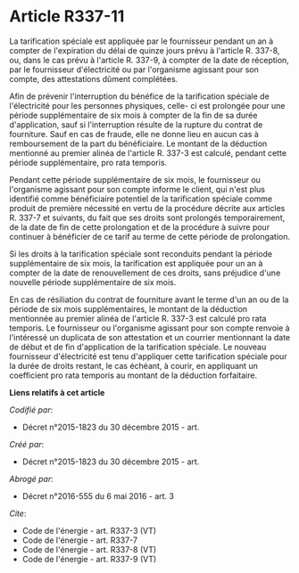 # Article R337-11

La tarification spéciale est appliquée par le fournisseur pendant un an à compter de l'expiration du délai de quinze jours
prévu à l'article R. 337-8, ou, dans le cas prévu à l'article R. 337-9, à compter de la date de réception, par le fournisseur
d'électricité ou par l'organisme agissant pour son compte, des attestations dûment complétées. 

Afin de prévenir l'interruption du bénéfice de la tarification spéciale de l'électricité pour les personnes physiques, celle-
ci est prolongée pour une période supplémentaire de six mois à compter de la fin de sa durée d'application, sauf si
l'interruption résulte de la rupture du contrat de fourniture. Sauf en cas de fraude, elle ne donne lieu en aucun cas à
remboursement de la part du bénéficiaire. Le montant de la déduction mentionné au premier alinéa de l'article R. 337-3 est
calculé, pendant cette période supplémentaire, pro rata temporis.

Pendant cette période supplémentaire de six mois, le fournisseur ou l'organisme agissant pour son compte informe le client,
qui n'est plus identifié comme bénéficiaire potentiel de la tarification spéciale comme produit de première nécessité en
vertu de la procédure décrite aux articles R. 337-7 et suivants, du fait que ses droits sont prolongés temporairement, de la
date de fin de cette prolongation et de la procédure à suivre pour continuer à bénéficier de ce tarif au terme de cette
période de prolongation. 

Si les droits à la tarification spéciale sont reconduits pendant la période supplémentaire de six mois, la tarification est
appliquée pour un an à compter de la date de renouvellement de ces droits, sans préjudice d'une nouvelle période
supplémentaire de six mois. 

En cas de résiliation du contrat de fourniture avant le terme d'un an ou de la période de six mois supplémentaires, le
montant de la déduction mentionnée au premier alinéa de l'article R. 337-3 est calculé pro rata temporis. Le fournisseur ou
l'organisme agissant pour son compte renvoie à l'intéressé un duplicata de son attestation et un courrier mentionnant la date
de début et de fin d'application de la tarification spéciale. Le nouveau fournisseur d'électricité est tenu d'appliquer cette
tarification spéciale pour la durée de droits restant, le cas échéant, à courir, en appliquant un coefficient pro rata
temporis au montant de la déduction forfaitaire.

**Liens relatifs à cet article**

_Codifié par_:

  - Décret n°2015-1823 du 30 décembre 2015 - art.

_Créé par_:

  - Décret n°2015-1823 du 30 décembre 2015 - art.

_Abrogé par_:

  - Décret n°2016-555 du 6 mai 2016 - art. 3

_Cite_:

  - Code de l'énergie - art. R337-3 (VT)
  - Code de l'énergie - art. R337-7
  - Code de l'énergie - art. R337-8 (VT)
  - Code de l'énergie - art. R337-9 (VT)
